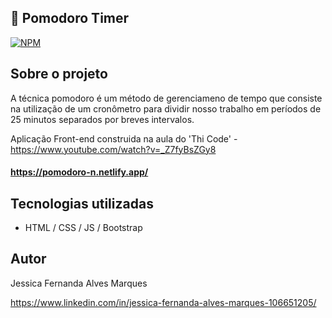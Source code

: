 
## 🍅 Pomodoro Timer
[![NPM](https://img.shields.io/npm/l/react)](https://github.com/nandajfa/pomodoro_timer/blob/main/LICENSE) 

## Sobre o projeto

A técnica pomodoro é um método de gerenciameno de tempo que consiste na utilização de um cronômetro para dividir nosso trabalho 
em períodos de 25 minutos separados por breves intervalos. 

Aplicação Front-end construida na aula do 'Thi Code' - https://www.youtube.com/watch?v=_Z7fyBsZGy8

#### https://pomodoro-n.netlify.app/

## Tecnologias utilizadas

- HTML / CSS / JS / Bootstrap

## Autor

Jessica Fernanda Alves Marques

https://www.linkedin.com/in/jessica-fernanda-alves-marques-106651205/
